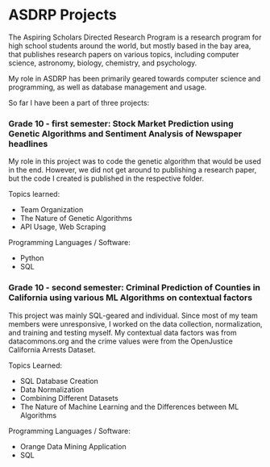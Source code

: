 # ASDRP Projects

The Aspiring Scholars Directed Research Program is a research program for high school students around the world, but mostly based in the bay area, 
that publishes research papers on various topics, including computer science, astronomy, biology, chemistry, and psychology.

My role in ASDRP has been primarily geared towards computer science and programming, as well as database management and usage.

So far I have been a part of three projects:

### Grade 10 - first semester: Stock Market Prediction using Genetic Algorithms and Sentiment Analysis of Newspaper headlines
My role in this project was to code the genetic algorithm that would be used in the end. 
However, we did not get around to publishing a research paper, but the code I created is published in the respective folder.

Topics learned:
- Team Organization
- The Nature of Genetic Algorithms
- API Usage, Web Scraping

Programming Languages / Software:
- Python
- SQL

### Grade 10 - second semester: Criminal Prediction of Counties in California using various ML Algorithms on contextual factors
This project was mainly SQL-geared and individual. Since most of my team members were unresponsive, I worked on the data collection, normalization, and training and testing myself. 
My contextual data factors was from datacommons.org and the crime values were from the OpenJustice California Arrests Dataset.

Topics Learned:
- SQL Database Creation
- Data Normalization
- Combining Different Datasets
- The Nature of Machine Learning and the Differences between ML Algorithms

Programming Languages / Software:
- Orange Data Mining Application
- SQL
